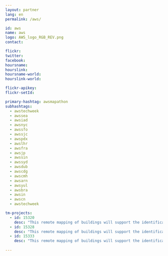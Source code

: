 ```yaml
---
layout: partner
lang: en
permalink: /aws/

id: aws
name: aws
logo: AWS_logo_RGB_REV.png
contact: 

flickr:
twitter: 
facebook: 
hoursname: 
hourslink: 
hoursname-world: 
hourslink-world: 

flickr-apikey:
flickr-setId:

primary-hashtag: awsmapathon
subhashtags:
  - awstechweek
  - awssea
  - awsiad
  - awsnyc
  - awssfo
  - awssjc
  - awspdx
  - awslhr
  - awsfra
  - awsjp
  - awssin
  - awssyd
  - awsdub
  - awscdg
  - awscmh
  - awsarn
  - awsyul
  - awsbra
  - awsin
  - awscn
  - awstechweek

tm-projects:
  - id: 15320
    desc: "This remote mapping of buildings will support the identification and characterization of settlements, as well as the implementation of planned activities and largely the generation of data for humanitarian activities."
  - id: 15328
    desc: "This remote mapping of buildings will support the identification and characterization of settlements, as well as the implementation of planned activities and largely the generation of data for humanitarian activities."
  - id: 15333
    desc: "This remote mapping of buildings will support the identification and characterization of settlements, as well as the implementation of planned activities and largely the generation of data for humanitarian activities."
    
---
```

